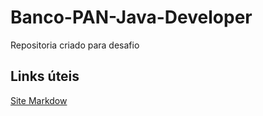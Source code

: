 # Banco-PAN-Java-Developer
Repositoria  criado para desafio

## Links  úteis
[Site  Markdow](https://www.markdownguide.org/basic-syntax/https://www.markdownguide.org/basic-syntax/)
